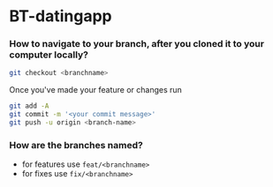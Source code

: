 # BT-datingapp

### How to navigate to your branch, after you cloned it to your computer locally?

```bash
git checkout <branchname>
```

Once you've made your feature or changes run

```bash
git add -A
git commit -m '<your commit message>'
git push -u origin <branch-name>
```

### How are the branches named?
- for features use `feat/<branchname>`
- for fixes use `fix/<branchname>`
